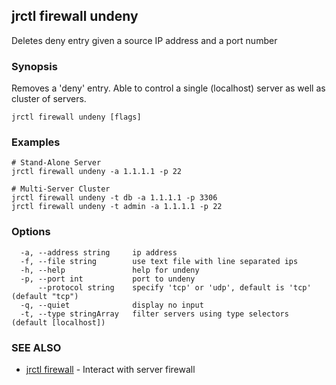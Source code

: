 ## jrctl firewall undeny

Deletes deny entry given a source IP address and a port number

### Synopsis

Removes a 'deny' entry. Able to control a single (localhost) server as well as
cluster of servers.

```
jrctl firewall undeny [flags]
```

### Examples

```
# Stand-Alone Server
jrctl firewall undeny -a 1.1.1.1 -p 22

# Multi-Server Cluster
jrctl firewall undeny -t db -a 1.1.1.1 -p 3306
jrctl firewall undeny -t admin -a 1.1.1.1 -p 22
```

### Options

```
  -a, --address string     ip address
  -f, --file string        use text file with line separated ips
  -h, --help               help for undeny
  -p, --port int           port to undeny
      --protocol string    specify 'tcp' or 'udp', default is 'tcp' (default "tcp")
  -q, --quiet              display no input
  -t, --type stringArray   filter servers using type selectors (default [localhost])
```

### SEE ALSO

* [jrctl firewall](jrctl_firewall.md)	 - Interact with server firewall

